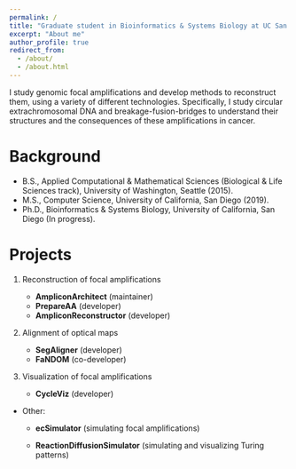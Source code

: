 ```yaml
---
permalink: /
title: "Graduate student in Bioinformatics & Systems Biology at UC San Diego"
excerpt: "About me"
author_profile: true
redirect_from: 
  - /about/
  - /about.html
---
```


I study genomic focal amplifications and develop methods to reconstruct them, using a variety of different technologies. Specifically, I study circular extrachromosomal DNA and breakage-fusion-bridges to understand their structures and the consequences of these amplifications in cancer.

Background
======
- B.S., Applied Computational & Mathematical Sciences (Biological & Life Sciences track), University of Washington, Seattle (2015).
- M.S., Computer Science, University of California, San Diego (2019).
- Ph.D., Bioinformatics & Systems Biology, University of California, San Diego (In progress).

Projects
======
1. Reconstruction of focal amplifications

    - **AmpliconArchitect** (maintainer)
    - **PrepareAA** (developer)
    - **AmpliconReconstructor** (developer)

2. Alignment of optical maps

    - **SegAligner** (developer)
    - **FaNDOM** (co-developer)

3. Visualization of focal amplifications

    - **CycleViz** (developer)

- Other:

    - **ecSimulator** (simulating focal amplifications)

    - **ReactionDiffusionSimulator** (simulating and visualizing Turing patterns)

